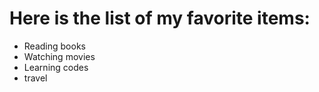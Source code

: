 # Here is the list of my favorite items:
- Reading books
- Watching movies
- Learning codes 
- travel
